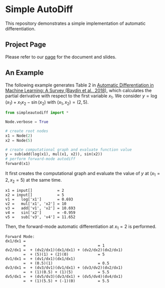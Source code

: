 # Simple AutoDiff
This repository demonstrates a simple implementation of automatic differentiation.

## Project Page
Please refer to our [page]() for the document and slides.

## An Example
The following example generates Table 2 in [Automatic Differentiation in Machine Learning: A Survey (Baydin et al., 2018)](https://www.jmlr.org/papers/volume18/17-468/17-468.pdf), which calculates the partial derivative with respect to the first variable $x_1$.
We consider $y=\log(x_1)+x_1x_2-\sin(x_2)$ with $(x_1,x_2)=(2,5)$.
```python
from simpleautodiff import *

Node.verbose = True

# create root nodes
x1 = Node(2)
x2 = Node(5)

# create computational graph and evaluate function value
y = sub(add(log(x1), mul(x1, x2)), sin(x2))
# perform forward-mode autodiff
forward(x1)
```
It first creates the computational graph and evaluate the value of $y$ at $(x_1=2,x_2=5)$ at the same time.
```
x1 = input[]           = 2       
x2 = input[]           = 5       
v1 =   log['x1']       = 0.693   
v2 =   mul['x1', 'x2'] = 10      
v3 =   add['v1', 'v2'] = 10.693  
v4 =   sin['x2']       = -0.959  
v5 =   sub['v3', 'v4'] = 11.652 
```
Then, the forward-mode automatic differentiation at $x_1=2$ is performed.
```
Forward Mode:
dx1/dx1 =                                               
        =                                = 1    
dv2/dx1 =  + (dv2/dx1)(dx1/dx1) + (dv2/dx2)(dx2/dx1)    
        =  + (5)(1) + (2)(0)             = 5    
dv1/dx1 =  + (dv1/dx1)(dx1/dx1)                         
        =  + (0.5)(1)                    = 0.5  
dv3/dx1 =  + (dv3/dv1)(dv1/dx1) + (dv3/dv2)(dv2/dx1)    
        =  + (1)(0.5) + (1)(5)           = 5.5  
dv5/dx1 =  + (dv5/dv3)(dv3/dx1) + (dv5/dv4)(dv4/dx1)    
        =  + (1)(5.5) + (-1)(0)          = 5.5 
```